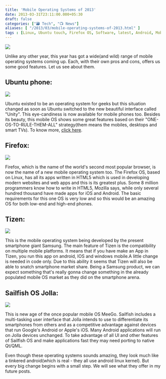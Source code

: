 ```yaml
---
title: 'Mobile Operating Systems of 2013'
date: 2013-03-31T23:11:00.000+05:30
draft: false
categories: ["🗃️ Tech", "📺 News"]
aliases: [ "/2013/03/mobile-operating-systems-of-2013.html" ]
tags : [Linux, Ubuntu touch, Firefox OS, Software, latest, Android, Mobile, Technology, Operating systems, Tizen, Sailfish OS, smartphone]
---
```


[![](https://2.bp.blogspot.com/-c9hqpL-hoGk/UVhxsATLwiI/AAAAAAAAAgI/HA7eO7SfSeM/s320/allOS.jpg)](https://2.bp.blogspot.com/-c9hqpL-hoGk/UVhxsATLwiI/AAAAAAAAAgI/HA7eO7SfSeM/s1600/allOS.jpg)

  
Unlike any other year, this year has got a wide(and wild) range of mobile operating systems coming up. Each, with their own pros and cons, offers us some good features. Let us see about them.  
  

Ubuntu phone:
-------------

[![](https://2.bp.blogspot.com/-zEATfTD9EfQ/UVgNZABBrOI/AAAAAAAAAd8/amXaC2F-fl4/s1600/ubphon.jpg)](https://2.bp.blogspot.com/-zEATfTD9EfQ/UVgNZABBrOI/AAAAAAAAAd8/amXaC2F-fl4/s1600/ubphon.jpg)

  

Ubuntu existed to be an operating system for geeks but this situation changed as soon as Ubuntu switched to the new beautiful interface called "Unity". This eye-candiness is now available for mobile phones too. Besides its beauty, this mobile OS shows some great features based on their "ONE-OS-TO-RULE-THEM-ALL" strategy(them means the mobiles, desktops and smart TVs). To know more, [click here](https://www.technologyinfinite.blogspot.com/2013/03/ubuntu-phone.html).

  

Firefox:
--------

[![](https://3.bp.blogspot.com/-S_Xk5uMChwo/UVgi5FCs6mI/AAAAAAAAAfo/jTqFmD0kBho/s1600/firetouch.jpg)](https://3.bp.blogspot.com/-S_Xk5uMChwo/UVgi5FCs6mI/AAAAAAAAAfo/jTqFmD0kBho/s1600/firetouch.jpg)

  

Firefox, which is the name of the world's second most popular browser, is now the name of a new mobile operating system too. The Firefox OS, based on Linux, has all its apps written in HTML5 which is used in developing modern websites and web apps and this is its greatest plus. Some 8 million programmers know how to write in HTML5, Mozilla says, while only several hundred thousand have made apps for iOS and Android. The basic requirements for this one OS is very low and so this would be an amazing OS for both low-end and high-end phones.

  

Tizen:
------

  

[![](https://4.bp.blogspot.com/-kAtYjxDZ1_A/UVg5W7byCmI/AAAAAAAAAf4/5S3n3LjlI-o/s1600/tizen-photo.jpg)](https://4.bp.blogspot.com/-kAtYjxDZ1_A/UVg5W7byCmI/AAAAAAAAAf4/5S3n3LjlI-o/s1600/tizen-photo.jpg)

  

This is the mobile operating system being developed by the present smartphone giant Samsung. The main feature of Tizen is the compatibility on multiple mobile platforms. It means that if you have make an App in Tizen, you run this app on android, IOS and windows mobile.A little change is needed in code only. Due to this ability it seems that Tizen will also be able to snatch smartphone market share. Being a Samsung product, we can expect something that's really gonna change something in the already populated mobile OS market as they did on the smartphone arena.

  

Sailfish OS Jolla:
------------------

[![](https://4.bp.blogspot.com/-5p_h2jEE7tk/UVhyOco7LQI/AAAAAAAAAgQ/kkbSOBLZEgI/s320/175102-sailfishosdemo.jpg)](https://4.bp.blogspot.com/-5p_h2jEE7tk/UVhyOco7LQI/AAAAAAAAAgQ/kkbSOBLZEgI/s1600/175102-sailfishosdemo.jpg)

  

  

This is new age of the once popular mobile OS MeeGo. Sailfish includes a multi-tasking user interface that Jolla intends to use to differentiate its smartphones from others and as a competitive advantage against devices that run Google's Android or Apple's iOS. Many Android applications will run on Jolla devices unchanged. To take advantage of all UI and other features of Sailfish OS and make applications fast they may need porting to native Qt/QML.  
  

  

Even though these operating systems sounds amazing, they look much like a tinkered android(which is real - they all use android linux kernel). But every big change begins with a small step. We will see what they offer in my future posts.